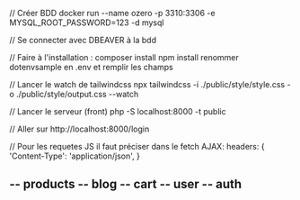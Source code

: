 // Créer BDD
docker run --name ozero -p 3310:3306 -e MYSQL_ROOT_PASSWORD=123 -d mysql

// Se connecter avec DBEAVER à la bdd

// Faire à l'installation :
composer install
npm install
renommer dotenvsample en .env et remplir les champs

// Lancer le watch de tailwindcss
npx tailwindcss -i ./public/style/style.css -o ./public/style/output.css --watch

// Lancer le serveur (front)
php -S localhost:8000 -t public

// Aller sur http://localhost:8000/login

// Pour les requetes JS il faut préciser dans le fetch AJAX:
headers: {
'Content-Type': 'application/json',
}

-- products
-- blog
-- cart
-- user 
-- auth
-- 

